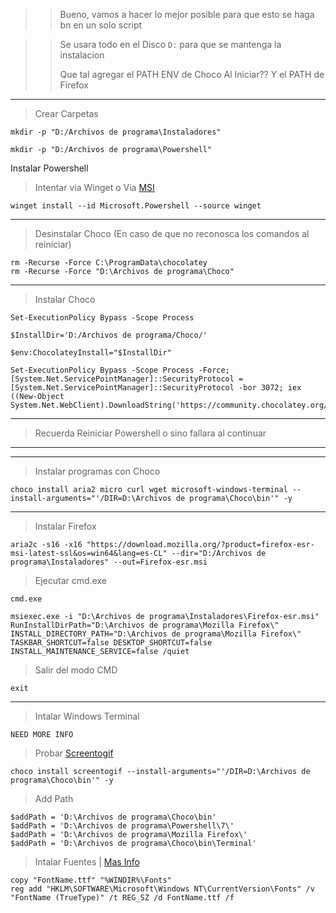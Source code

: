 >> Bueno, vamos a hacer lo mejor posible para que esto se haga bn en un solo script

>> Se usara todo en el Disco `D:` para que se mantenga la instalacion
>>
>> Que tal agregar el PATH ENV de Choco Al Iniciar??
>> Y el PATH de Firefox
---
> Crear Carpetas
```
mkdir -p "D:/Archivos de programa\Instaladores"
```
```
mkdir -p "D:/Archivos de programa\Powershell"
```

Instalar Powershell
> Intentar via Winget o Via [MSI](https://github.com/PowerShell/PowerShell/releases/latest/download/PowerShell-7.3.8-win-x64.msi)
```
winget install --id Microsoft.Powershell --source winget
```

---
> Desinstalar Choco (En caso de que no reconosca los comandos al reiniciar)
```
rm -Recurse -Force C:\ProgramData\chocolatey
rm -Recurse -Force "D:\Archivos de programa\Choco"
```

---
> Instalar Choco
```
Set-ExecutionPolicy Bypass -Scope Process
```
```
$InstallDir='D:/Archivos de programa/Choco/'
```
```
$env:ChocolateyInstall="$InstallDir"
```
```
Set-ExecutionPolicy Bypass -Scope Process -Force; [System.Net.ServicePointManager]::SecurityProtocol = [System.Net.ServicePointManager]::SecurityProtocol -bor 3072; iex ((New-Object System.Net.WebClient).DownloadString('https://community.chocolatey.org/install.ps1'))
```
---
> Recuerda Reiniciar Powershell o sino fallara al continuar
---
---
> Instalar programas con Choco
```
choco install aria2 micro curl wget microsoft-windows-terminal --install-arguments="'/DIR=D:\Archivos de programa\Choco\bin'" -y
```

---
> Instalar Firefox
```
aria2c -s16 -x16 "https://download.mozilla.org/?product=firefox-esr-msi-latest-ssl&os=win64&lang=es-CL" --dir="D:/Archivos de programa\Instaladores" --out=Firefox-esr.msi
```
> Ejecutar cmd.exe
```
cmd.exe
```
```
msiexec.exe -i "D:\Archivos de programa\Instaladores\Firefox-esr.msi" RunInstallDirPath="D:\Archivos de programa\Mozilla Firefox\" INSTALL_DIRECTORY_PATH="D:\Archivos de programa\Mozilla Firefox\" TASKBAR_SHORTCUT=false DESKTOP_SHORTCUT=false INSTALL_MAINTENANCE_SERVICE=false /quiet
```
> Salir del modo CMD
```
exit
```
---
> Intalar Windows Terminal
```
NEED MORE INFO
```

> Probar [Screentogif](https://www.screentogif.com/)
```
choco install screentogif --install-arguments="'/DIR=D:\Archivos de programa\Choco\bin'" -y
```

> Add Path
```
$addPath = 'D:\Archivos de programa\Choco\bin'
$addPath = 'D:\Archivos de programa\Powershell\7\'
$addPath = 'D:\Archivos de programa\Mozilla Firefox\'
$addPath = 'D:\Archivos de programa\Choco\bin\Terminal'
```

> Intalar Fuentes | [Mas Info](https://msfn.org/board/topic/28300-installing-fonts-temporarly/#comment-194037)
```
copy "FontName.ttf" "%WINDIR%\Fonts"
reg add "HKLM\SOFTWARE\Microsoft\Windows NT\CurrentVersion\Fonts" /v "FontName (TrueType)" /t REG_SZ /d FontName.ttf /f
```
